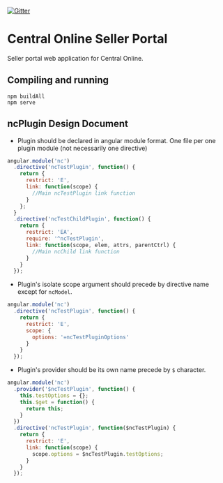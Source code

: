 [![Gitter](https://badges.gitter.im/Laki7877/col-sp-ui.svg)](https://gitter.im/Laki7877/col-sp-ui?utm_source=badge&utm_medium=badge&utm_campaign=pr-badge)
# Central Online Seller Portal 
Seller portal web application for Central Online.

## Compiling and running

    npm buildAll
    npm serve

## ncPlugin Design Document

* Plugin should be declared in angular module format. One file per one plugin module (not necessarily one directive)

``` javascript
angular.module('nc')
  .directive('ncTestPlugin', function() {
    return {
      restrict: 'E',
      link: function(scope) {
        //Main ncTestPlugin link function
      }
    };
  }
  .directive('ncTestChildPlugin', function() {
    return {
      restrict: 'EA',
      require: '^ncTestPlugin',
      link: function(scope, elem, attrs, parentCtrl) {
        //Main ncChild link function
      }
    }
  });
```

* Plugin's isolate scope argument should precede by directive name except for `ncModel`.

``` javascript
angular.module('nc')
  .directive('ncTestPlugin', function() {
    return {
      restrict: 'E',
      scope: {
        options: '=ncTestPluginOptions'
      }
    }
  });
```

* Plugin's provider should be its own name precede by `$` character.

``` javascript
angular.module('nc')
  .provider('$ncTestPlugin', function() {
    this.testOptions = {};
    this.$get = function() {
      return this;
    }
  })
  .directive('ncTestPlugin', function($ncTestPlugin) {
    return {
      restrict: 'E',
      link: function(scope) {
        scope.options = $ncTestPlugin.testOptions;
      }
    }
  });
```
